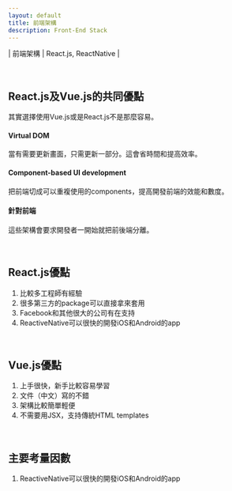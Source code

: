 ```yaml
---
layout: default
title: 前端架構
description: Front-End Stack
---
```


| 前端架構 | React.js, ReactNative |

<br>

## React.js及Vue.js的共同優點

其實選擇使用Vue.js或是React.js不是那麼容易。

#### Virtual DOM

當有需要更新畫面，只需更新一部分。這會省時間和提高效率。

#### Component-based UI development

把前端切成可以重複使用的components，提高開發前端的效能和數度。

#### 針對前端

這些架構會要求開發者一開始就把前後端分離。

<br>

## React.js優點

1. 比較多工程師有經驗
1. 很多第三方的package可以直接拿來套用
1. Facebook和其他很大的公司有在支持
1. ReactiveNative可以很快的開發iOS和Android的app

<br>

## Vue.js優點

1. 上手很快，新手比較容易學習
1. 文件（中文）寫的不錯
1. 架構比較簡單輕便
1. 不需要用JSX，支持傳統HTML templates

<br>

## 主要考量因數

1. ReactiveNative可以很快的開發iOS和Android的app
